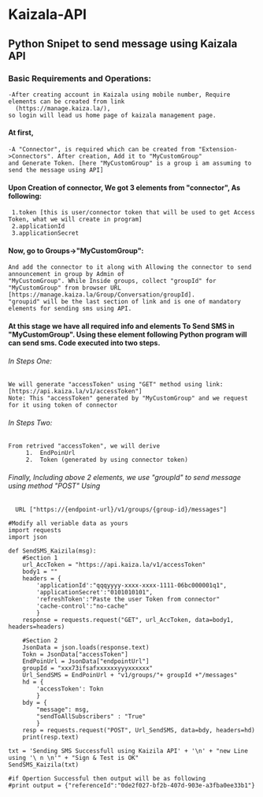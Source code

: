 # Kaizala-API
## Python Snipet to send message using Kaizala API

### Basic Requirements and Operations:
    -After creating account in Kaizala using mobile number, Require elements can be created from link 
      (https://manage.kaiza.la/), 
    so login will lead us home page of kaizala management page.

#### At first, 
    -A "Connector", is required which can be created from "Extension->Connectors". After creation, Add it to "MyCustomGroup" 
    and Generate Token. [here "MyCustomGroup" is a group i am assuming to send the message using API]

#### Upon Creation of connector, We got 3 elements from "connector", As following:
	 1.token [this is user/connector token that will be used to get Access Token, what we will create in program]
	 2.applicationId
	 3.applicationSecret

#### Now, go to Groups->"MyCustomGroup":
    And add the connector to it along with Allowing the connector to send announcement in group by Admin of 
    "MyCustomGroup". While Inside groups, collect "groupId" for "MyCustomGroup" from browser URL
    [https://manage.kaiza.la/Group/Conversation/groupId].
    "groupid" will be the last section of link and is one of mandatory elements for sending sms using API.

#### At this stage we have all required info and elements To Send SMS in "MyCustomGroup". Using these element following Python program will can send sms. Code executed into two steps.

###### In Steps One: 
    We will generate "accessToken" using "GET" method using link: [https://api.kaiza.la/v1/accessToken"]
    Note: This "accessToken" generated by "MyCustomGroup" and we request for it using token of connector   
###### In Steps Two:
    From retrived "accessToken", we will derive
	     1.  EndPoinUrl
	     2.  Token (generated by using connector token)

###### Finally, Including above 2 elements, we use "groupId" to send message using method "POST" Using
      URL ["https://{endpoint-url}/v1/groups/{group-id}/messages"]

```
#Modify all veriable data as yours
import requests
import json

def SendSMS_Kaizila(msg):
    #Section 1
	url_AccToken = "https://api.kaiza.la/v1/accessToken"
    body1 = ""
    headers = {
        'applicationId':"qqqyyyy-xxxx-xxxx-1111-06bc000001q1",
        'applicationSecret':"0101010101",
		'refreshToken':"Paste the user Token from connector"
        'cache-control':"no-cache"
        }
    response = requests.request("GET", url_AccToken, data=body1, headers=headers)
    
	#Section 2
	JsonData = json.loads(response.text)
    Tokn = JsonData["accessToken"]
    EndPoinUrl = JsonData["endpointUrl"]
    groupId = "xxx73ifsafxxxxxxyyyxxxxxx" 
    Url_SendSMS = EndPoinUrl + "v1/groups/"+ groupId +"/messages"
    hd = {
        'accessToken': Tokn
        }
    bdy = {
        "message": msg,
        "sendToAllSubscribers" : "True"
        }
    resp = requests.request("POST", Url_SendSMS, data=bdy, headers=hd)
    print(resp.text)

txt = 'Sending SMS Successfull using Kaizila API' + '\n' + "new Line using '\ n \n'" + "Sign & Test is OK"
SendSMS_Kaizila(txt)

#if Opertion Successful then output will be as following
#print output = {"referenceId":"0de2f027-bf2b-407d-903e-a3fba0ee33b1"}
```
